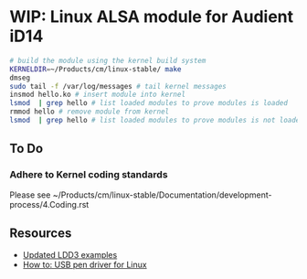 # WIP: Linux ALSA module for Audient iD14

```bash
# build the module using the kernel build system
KERNELDIR=~/Products/cm/linux-stable/ make 
dmseg
sudo tail -f /var/log/messages # tail kernel messages
insmod hello.ko # insert module into kernel
lsmod  | grep hello # list loaded modules to prove modules is loaded
rmmod hello # remove module from kernel
lsmod  | grep hello # list loaded modules to prove modules is not loaded
```

## To Do

### Adhere to Kernel coding standards

Please see ~/Products/cm/linux-stable/Documentation/development-process/4.Coding.rst


## Resources

* [Updated LDD3 examples](https://github.com/martinezjavier/ldd3)
* [How to: USB pen driver for Linux](https://opensourceforu.com/2011/10/usb-drivers-in-linux-1/)




